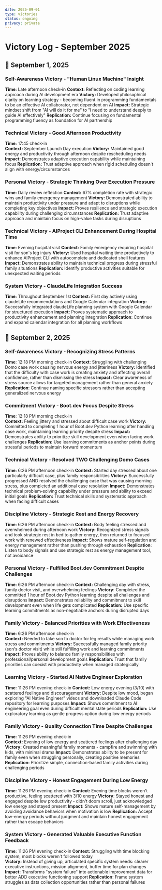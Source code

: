 ```yaml
---
date: 2025-09-01
type: victories
status: ongoing
privacy: private
---
```


# Victory Log - September 2025

## 🎯 September 1, 2025

### Self-Awareness Victory - "Human Linux Machine" Insight
**Time:** Late afternoon check-in
**Context:** Reflecting on coding learning approach during AI development era
**Victory:** Developed philosophical clarity on learning strategy - becoming fluent in programming fundamentals to be an effective AI collaborator, not dependent on AI
**Impact:** Strategic mindset shift from "AI will do it for me" to "I need to understand deeply to guide AI effectively"
**Replication:** Continue focusing on fundamental programming fluency as foundation for AI partnership

### Technical Victory - Good Afternoon Productivity
**Time:** 17:45 check-in  
**Context:** September Launch Day execution
**Victory:** Maintained good energy and productivity through afternoon despite rescheduling needs
**Impact:** Demonstrates adaptive execution capability while maintaining focus
**Replication:** Trust adaptive approach when rigid scheduling doesn't align with energy/circumstances

### Personal Victory - Strategic Thinking Over Execution Pressure  
**Time:** Daily review reflection
**Context:** 67% completion rate with strategic wins and family emergency management
**Victory:** Demonstrated ability to maintain productivity under pressure and adapt to disruptions while completing key objectives
**Impact:** Proves resilience and strategic execution capability during challenging circumstances
**Replication:** Trust adaptive approach and maintain focus on high-value tasks during disruptions

### Technical Victory - AIProject CLI Enhancement During Hospital Time
**Time:** Evening hospital visit
**Context:** Family emergency requiring hospital visit for son's leg injury
**Victory:** Used hospital waiting time productively to enhance AIProject CLI with autocomplete and dedicated shell features
**Impact:** Demonstrates ability to maintain technical progress during stressful family situations
**Replication:** Identify productive activities suitable for unexpected waiting periods

### System Victory - ClaudeLife Integration Success
**Time:** Throughout September 1st
**Context:** First day actively using claudeLife recommendations and Google Calendar integration
**Victory:** Successfully integrated claudeLife planning system with Google Calendar for structured execution
**Impact:** Proves systematic approach to productivity enhancement and planning integration
**Replication:** Continue and expand calendar integration for all planning workflows

## 🎯 September 2, 2025

### Self-Awareness Victory - Recognizing Stress Patterns
**Time:** 12:18 PM morning check-in
**Context:** Struggling with challenging Domo case work causing nervous energy and jitteriness
**Victory:** Identified that the difficulty with case work is creating anxiety and affecting overall confidence, rather than dismissing the stress
**Impact:** Clear awareness of stress source allows for targeted management rather than general anxiety
**Replication:** Continue naming specific stressors rather than accepting generalized nervous energy

### Commitment Victory - Boot.dev Focus Despite Stress
**Time:** 12:18 PM morning check-in  
**Context:** Feeling jittery and stressed about difficult case work
**Victory:** Committed to completing 1 hour of Boot.dev Python learning after handling case work, maintaining learning priority despite stress
**Impact:** Demonstrates ability to prioritize skill development even when facing work challenges
**Replication:** Use learning commitments as anchor points during stressful periods to maintain forward momentum

### Technical Victory - Resolved TWO Challenging Domo Cases
**Time:** 6:26 PM afternoon check-in
**Context:** Started day stressed about one particularly difficult case, plus family responsibilities
**Victory:** Successfully progressed AND resolved the challenging case that was causing morning stress, plus completed an additional case resolution
**Impact:** Demonstrates technical problem-solving capability under pressure and ability to exceed initial goals
**Replication:** Trust technical skills and systematic approach when facing difficult cases

### Discipline Victory - Strategic Rest and Energy Recovery
**Time:** 6:26 PM afternoon check-in
**Context:** Body feeling stressed and overwhelmed during afternoon work
**Victory:** Recognized stress signals and took strategic rest in bed to gather energy, then returned to focused work with renewed effectiveness
**Impact:** Shows mature self-regulation and energy management rather than pushing through exhaustion
**Replication:** Listen to body signals and use strategic rest as energy management tool, not avoidance

### Personal Victory - Fulfilled Boot.dev Commitment Despite Challenges  
**Time:** 6:26 PM afternoon check-in
**Context:** Challenging day with stress, family doctor visit, and overwhelming feelings
**Victory:** Completed the committed 1 hour of Boot.dev Python learning despite all challenges and disruptions
**Impact:** Demonstrates reliability and commitment to skill development even when life gets complicated
**Replication:** Use specific learning commitments as non-negotiable anchors during disrupted days

### Family Victory - Balanced Priorities with Work Effectiveness
**Time:** 6:26 PM afternoon check-in  
**Context:** Needed to take son to doctor for leg results while managing work stress and commitments
**Victory:** Successfully managed family priority (son's doctor visit) while still fulfilling work and learning commitments
**Impact:** Proves ability to balance family responsibilities with professional/personal development goals
**Replication:** Trust that family priorities can coexist with productivity when managed strategically

### Learning Victory - Started AI Native Engineer Exploration
**Time:** 11:26 PM evening check-in
**Context:** Low energy evening (3/10) with scattered feelings and discouragement
**Victory:** Despite low mood, began exploring "AI Native Engineer" videos and downloaded Claude Code repository for learning purposes
**Impact:** Shows commitment to AI engineering goal even during difficult mental state periods
**Replication:** Use exploratory learning as gentle progress option during low energy periods

### Family Victory - Quality Connection Time Despite Challenges
**Time:** 11:26 PM evening check-in  
**Context:** Evening of low energy and scattered feelings after challenging day
**Victory:** Created meaningful family moments - campfire and swimming with kids, with minimal drama
**Impact:** Demonstrates ability to be present for family even when struggling personally, creating positive memories
**Replication:** Prioritize simple, connection-based family activities during challenging periods

### Discipline Victory - Honest Engagement During Low Energy
**Time:** 11:26 PM evening check-in
**Context:** Evening time blocks weren't productive, feeling scattered with 3/10 energy
**Victory:** Stayed honest and engaged despite low productivity - didn't doom scroll, just acknowledged low energy and stayed present
**Impact:** Shows mature self-management by avoiding avoidance behaviors when motivation is low
**Replication:** Accept low-energy periods without judgment and maintain honest engagement rather than escape behaviors

### System Victory - Generated Valuable Executive Function Feedback
**Time:** 11:26 PM evening check-in
**Context:** Struggling with time blocking system, most blocks weren't followed today  
**Victory:** Instead of giving up, articulated specific system needs: clearer executive instructions, mission alignment, buffer time for plan changes
**Impact:** Transforms "system failure" into actionable improvement data for better ADD executive functioning support
**Replication:** Frame system struggles as data collection opportunities rather than personal failures